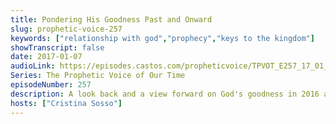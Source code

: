 ```yaml
---
title: Pondering His Goodness Past and Onward
slug: prophetic-voice-257
keywords: ["relationship with god","prophecy","keys to the kingdom"]
showTranscript: false
date: 2017-01-07
audioLink: https://episodes.castos.com/propheticvoice/TPVOT_E257_17_01_07-08_Pondering_His_Goodness_Past_and_Onward.mp3
Series: The Prophetic Voice of Our Time
episodeNumber: 257
description: A look back and a view forward on God's goodness in 2016 and 2017.
hosts: ["Cristina Sosso"]
---
```

